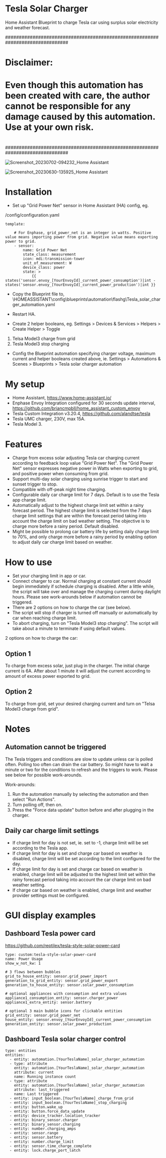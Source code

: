 # Tesla Solar Charger
Home Assistant Blueprint to charge Tesla car using surplus solar electricity and weather forecast.

###############################################################################
# Disclaimer:
#
# Even though this automation has been created with care, the author cannot be responsible for any damage caused by this automation.  Use at your own risk.
#
###############################################################################

![Screenshot_20230702-094232_Home Assistant](https://github.com/flashg1/TeslaSolarCharger/assets/122323972/58d1df89-905b-422c-8542-0081b9fa342f)

![Screenshot_20230630-135925_Home Assistant](https://github.com/flashg1/TeslaSolarCharger/assets/122323972/2f04b1e2-b56d-493c-977f-82d5dd04cbe5)


Installation
============

-	Set up "Grid Power Net" sensor in Home Assistant (HA) config, eg.

/config/configuration.yaml
```
template:

    # For Enphase, grid_power_net is an integer in watts. Positive value means importing power from grid. Negative value means exporting power to grid.
    - sensor:
        name: Grid Power Net
        state_class: measurement
        icon: mdi:transmission-tower
        unit_of_measurement: W
        device_class: power
        state: >
            {{ states('sensor.envoy_[YourEnvoyId]_current_power_consumption')|int - states('sensor.envoy_[YourEnvoyId]_current_power_production')|int }}
```

-	Copy the Blueprint file to,
\\HOMEASSISTANT\config\blueprints\automation\flashg\Tesla_solar_charger_automation.yaml

-	Restart HA.

-	Create 2 helper booleans, eg.
Settings > Devices & Services > Helpers > Create Helper > Toggle
1.	Telsa Model3 charge from grid
2.	Tesla Model3 stop charging

-	Config the Blueprint automation specifying charger voltage, maximum current and helper booleans created above, ie.
Settings > Automations & Scenes > Blueprints > Tesla solar charger automation


My setup
========

-	Home Assistant, https://www.home-assistant.io/
-	Enphase Envoy Integration configured for 30 seconds update interval, https://github.com/briancmpbll/home_assistant_custom_envoy
-	Tesla Custom Integration v3.20.4, https://github.com/alandtse/tesla
-	Tesla UMC charger, 230V, max 15A.
-	Tesla Model 3.


Features
========

-	Charge from excess solar adjusting Tesla car charging current according to feedback loop value "Grid Power Net".  The "Grid Power Net" sensor expresses negative power in Watts when exporting to grid, and positive power when consuming from grid.
-   Support multi-day solar charging using sunrise trigger to start and sunset trigger to stop.
-   Compatible with off-peak night time charging.
-   Configurable daily car charge limit for 7 days.  Default is to use the Tesla app charge limit.
-   Automatically adjust to the highest charge limit set within a rainy forecast period.  The highest charge limit is selected from the 7 days charge limit settings that are within the forecast period taking into account the charge limit on bad weather setting.  The objective is to charge more before a rainy period.  Default disabled.
-   Might be possible to prolong car battery life by setting daily charge limit to 70%, and only charge more before a rainy period by enabling option to adjust daily car charge limit based on weather.


How to use
==========

-	Set your charging limit in app or car.
-	Connect charger to car.  Normal charging at constant current should begin immediately if schedule charging is disabled.  After a little while, the script will take over and manage the charging current during daylight hours.  Please see work-arounds below if automation cannot be triggered.
-	There are 2 options on how to charge the car (see below).
-	The script will stop if charger is turned off manually or automatically by car when reaching charge limit.
-	To abort charging, turn on "Tesla Model3 stop charging".  The script will take about a minute to terminate if using default values.

2 options on how to charge the car:

Option 1
--------
To charge from excess solar, just plug in the charger.  The initial charge current is 6A.  After about 1 minute it will adjust the current according to amount of excess power exported to grid.

Option 2
--------
To charge from grid, set your desired charging current and turn on "Telsa Model3 charge from grid".


Notes
=====

Automation cannot be triggered
------------------------------
The Tesla triggers and conditions are slow to update unless car is polled often.  Polling too often can drain the car battery.  So might have to wait a minute or two for the conditions to refresh and the triggers to work.  Please see below for possible work-arounds.

Work-arounds:
1. Run the automation manually by selecting the automation and then select "Run Actions".
2. Turn polling off, then on.
3. Press the "Force data update" button before and after plugging in the charger.

Daily car charge limit settings
-------------------------------
- If charge limit for day is not set, ie. set to -1, charge limit will be set according to the Tesla app.
- If charge limit for day is set and charge car based on weather is disabled, charge limit will be set according to the limit configured for the day.
- If charge limit for day is set and charge car based on weather is enabled, charge limit will be adjusted to the highest limit set within the rainy forecast period taking into account the car charge limit on bad weather setting.
- If charge car based on weather is enabled, charge limit and weather provider settings must be configured.



GUI display examples
====================

Dashboard Tesla power card
--------------------------
https://github.com/reptilex/tesla-style-solar-power-card

```
type: custom:tesla-style-solar-power-card
name: Power Usage
show_w_not_kw: 1

# 3 flows between bubbles
grid_to_house_entity: sensor.grid_power_import
generation_to_grid_entity: sensor.grid_power_export
generation_to_house_entity: sensor.solar_power_consumption

# optional appliances with consumption and extra values
appliance1_consumption_entity: sensor.charger_power
appliance1_extra_entity: sensor.battery

# optional 3 main bubble icons for clickable entities
grid_entity: sensor.grid_power_net
house_entity: sensor.envoy_[YourEnvoyId]_current_power_consumption
generation_entity: sensor.solar_power_production

```

Dashboard Tesla solar charger control
-------------------------------------
```
type: entities
entities:
  - entity: automation.[YourTeslaName]_solar_charger_automation
  - type: attribute
    entity: automation.[YourTeslaName]_solar_charger_automation
    attribute: current
    name: Running instance count
  - type: attribute
    entity: automation.[YourTeslaName]_solar_charger_automation
    attribute: last_triggered
    name: Last triggered
  - entity: input_boolean.[YourTeslaName]_charge_from_grid
  - entity: input_boolean.[YourTeslaName]_stop_charging
  - entity: button.wake_up
  - entity: button.force_data_update
  - entity: device_tracker.location_tracker
  - entity: binary_sensor.charger
  - entity: binary_sensor.charging
  - entity: number.charging_amps
  - entity: sensor.range
  - entity: sensor.battery
  - entity: number.charge_limit
  - entity: sensor.time_charge_complete
  - entity: lock.charge_port_latch
```
